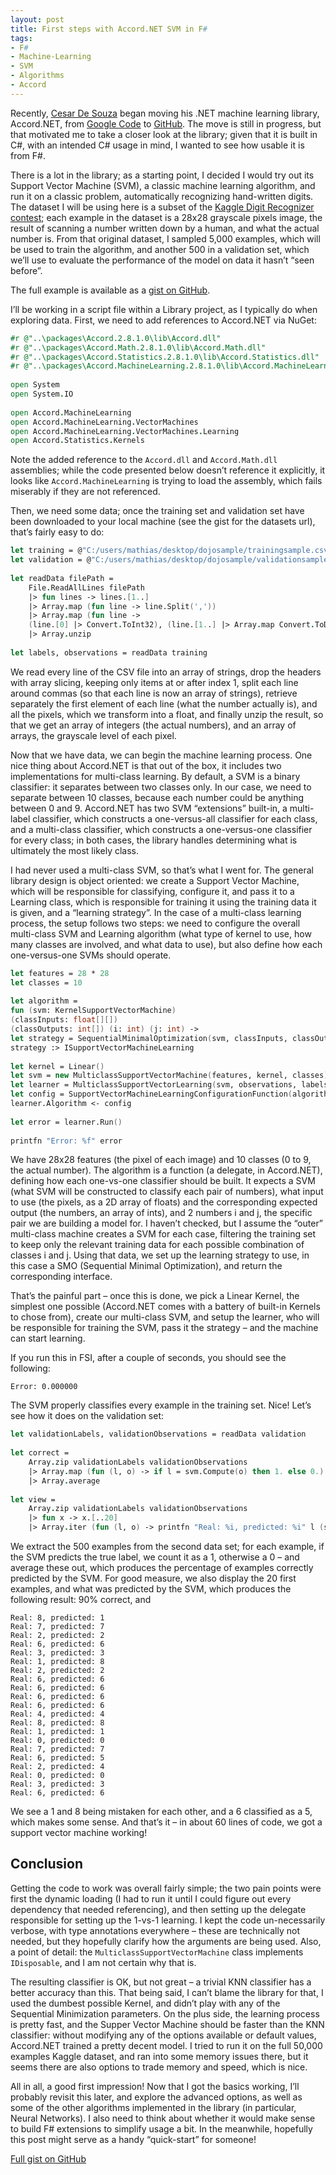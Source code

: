 ```yaml
---
layout: post
title: First steps with Accord.NET SVM in F#
tags:
- F#
- Machine-Learning
- SVM
- Algorithms
- Accord
---
```


Recently, [Cesar De Souza](https://twitter.com/cesarsouza) began moving his .NET machine learning library, Accord.NET, from [Google Code](https://code.google.com/p/accord/) to [GitHub](http://accord-net.github.io/). The move is still in progress, but that motivated me to take a closer look at the library; given that it is built in C#, with an intended C# usage in mind, I wanted to see how usable it is from F#.

There is a lot in the library; as a starting point, I decided I would try out its Support Vector Machine (SVM), a classic machine learning algorithm, and run it on a classic problem, automatically recognizing hand-written digits. The dataset I will be using here is a subset of the [Kaggle Digit Recognizer contest](http://www.kaggle.com/c/digit-recognizer); each example in the dataset is a 28x28 grayscale pixels image, the result of scanning a number written down by a human, and what the actual number is. From that original dataset, I sampled 5,000 examples, which will be used to train the algorithm, and another 500 in a validation set, which we’ll use to evaluate the performance of the model on data it hasn’t “seen before”.

<!--more-->

The full example is available as a [gist on GitHub](https://gist.github.com/mathias-brandewinder/6443302).

I’ll be working in a script file within a Library project, as I typically do when exploring data. First, we need to add references to Accord.NET via NuGet:

``` fsharp
#r @"..\packages\Accord.2.8.1.0\lib\Accord.dll"
#r @"..\packages\Accord.Math.2.8.1.0\lib\Accord.Math.dll"
#r @"..\packages\Accord.Statistics.2.8.1.0\lib\Accord.Statistics.dll"
#r @"..\packages\Accord.MachineLearning.2.8.1.0\lib\Accord.MachineLearning.dll"
 
open System
open System.IO
 
open Accord.MachineLearning
open Accord.MachineLearning.VectorMachines
open Accord.MachineLearning.VectorMachines.Learning
open Accord.Statistics.Kernels
```

Note the added reference to the `Accord.dll` and `Accord.Math.dll` assemblies; while the code presented below doesn’t reference it explicitly, it looks like `Accord.MachineLearning` is trying to load the assembly, which fails miserably if they are not referenced.

Then, we need some data; once the training set and validation set have been downloaded to your local machine (see the gist for the datasets url), that’s fairly easy to do:

``` fsharp
let training = @"C:/users/mathias/desktop/dojosample/trainingsample.csv"
let validation = @"C:/users/mathias/desktop/dojosample/validationsample.csv"
 
let readData filePath =
    File.ReadAllLines filePath
    |> fun lines -> lines.[1..]
    |> Array.map (fun line -> line.Split(','))
    |> Array.map (fun line ->
    (line.[0] |> Convert.ToInt32), (line.[1..] |> Array.map Convert.ToDouble))
    |> Array.unzip
 
let labels, observations = readData training
```

We read every line of the CSV file into an array of strings, drop the headers with array slicing, keeping only items at or after index 1, split each line around commas (so that each line is now an array of strings), retrieve separately the first element of each line (what the number actually is), and all the pixels, which we transform into a float, and finally unzip the result, so that we get an array of integers (the actual numbers), and an array of arrays, the grayscale level of each pixel.

Now that we have data, we can begin the machine learning process. One nice thing about Accord.NET is that out of the box, it includes two implementations for multi-class learning. By default, a SVM is a binary classifier: it separates between two classes only. In our case, we need to separate between 10 classes, because each number could be anything between 0 and 9. Accord.NET has two SVM “extensions” built-in, a multi-label classifier, which constructs a one-versus-all classifier for each class, and a multi-class classifier, which constructs a one-versus-one classifier for every class; in both cases, the library handles determining what is ultimately the most likely class.

I had never used a multi-class SVM, so that’s what I went for. The general library design is object oriented: we create a Support Vector Machine, which will be responsible for classifying, configure it, and pass it to a Learning class, which is responsible for training it using the training data it is given, and a “learning strategy”. In the case of a multi-class learning process, the setup follows two steps: we need to configure the overall multi-class SVM and Learning algorithm (what type of kernel to use, how many classes are involved, and what data to use), but also define how each one-versus-one SVMs should operate.

``` fsharp
let features = 28 * 28
let classes = 10
 
let algorithm =
fun (svm: KernelSupportVectorMachine)
(classInputs: float[][])
(classOutputs: int[]) (i: int) (j: int) ->
let strategy = SequentialMinimalOptimization(svm, classInputs, classOutputs)
strategy :> ISupportVectorMachineLearning
 
let kernel = Linear()
let svm = new MulticlassSupportVectorMachine(features, kernel, classes)
let learner = MulticlassSupportVectorLearning(svm, observations, labels)
let config = SupportVectorMachineLearningConfigurationFunction(algorithm)
learner.Algorithm <- config
 
let error = learner.Run()
 
printfn "Error: %f" error
```

We have 28x28 features (the pixel of each image) and 10 classes (0 to 9, the actual number). The algorithm is a function (a delegate, in Accord.NET), defining how each one-vs-one classifier should be built. It expects a SVM (what SVM will be constructed to classify each pair of numbers), what input to use (the pixels, as a 2D array of floats) and the corresponding expected output (the numbers, an array of ints), and 2 numbers i and j, the specific pair we are building a model for. I haven’t checked, but I assume the “outer” multi-class machine creates a SVM for each case, filtering the training set to keep only the relevant training data for each possible combination of classes i and j. Using that data, we set up the learning strategy to use, in this case a SMO (Sequential Minimal Optimization), and return the corresponding interface.

That’s the painful part – once this is done, we pick a Linear Kernel, the simplest one possible (Accord.NET comes with a battery of built-in Kernels to chose from), create our multi-class SVM, and setup the learner, who will be responsible for training the SVM, pass it the strategy – and the machine can start learning.

If you run this in FSI, after a couple of seconds, you should see the following:

`Error: 0.000000`

The SVM properly classifies every example in the training set. Nice! Let’s see how it does on the validation set:

``` fsharp
let validationLabels, validationObservations = readData validation
 
let correct =
    Array.zip validationLabels validationObservations
    |> Array.map (fun (l, o) -> if l = svm.Compute(o) then 1. else 0.)
    |> Array.average
 
let view =
    Array.zip validationLabels validationObservations
    |> fun x -> x.[..20]
    |> Array.iter (fun (l, o) -> printfn "Real: %i, predicted: %i" l (svm.Compute(o)))
```

We extract the 500 examples from the second data set; for each example, if the SVM predicts the true label, we count it as a 1, otherwise a 0 – and average these out, which produces the percentage of examples correctly predicted by the SVM. For good measure, we also display the 20 first examples, and what was predicted by the SVM, which produces the following result: 90% correct, and

```
Real: 8, predicted: 1
Real: 7, predicted: 7
Real: 2, predicted: 2
Real: 6, predicted: 6
Real: 3, predicted: 3
Real: 1, predicted: 8
Real: 2, predicted: 2
Real: 6, predicted: 6
Real: 6, predicted: 6
Real: 6, predicted: 6
Real: 6, predicted: 6
Real: 4, predicted: 4
Real: 8, predicted: 8
Real: 1, predicted: 1
Real: 0, predicted: 0
Real: 7, predicted: 7
Real: 6, predicted: 5
Real: 2, predicted: 4
Real: 0, predicted: 0
Real: 3, predicted: 3
Real: 6, predicted: 6
```

We see a 1 and 8 being mistaken for each other, and a 6 classified as a 5, which makes some sense. And that’s it – in about 60 lines of code, we got a support vector machine working!

## Conclusion

Getting the code to work was overall fairly simple; the two pain points were first the dynamic loading (I had to run it until I could figure out every dependency that needed referencing), and then setting up the delegate responsible for setting up the 1-vs-1 learning. I kept the code un-necessarily verbose, with type annotations everywhere – these are technically not needed, but they hopefully clarify how the arguments are being used. Also, a point of detail: the `MulticlassSupportVectorMachine` class implements `IDisposable`, and I am not certain why that is.

The resulting classifier is OK, but not great – a trivial KNN classifier has a better accuracy than this. That being said, I can’t blame the library for that, I used the dumbest possible Kernel, and didn’t play with any of the Sequential Minimization parameters. On the plus side, the learning process is pretty fast, and the Supper Vector Machine should be faster than the KNN classifier: without modifying any of the options available or default values, Accord.NET trained a pretty decent model. I tried to run it on the full 50,000 examples Kaggle dataset, and ran into some memory issues there, but it seems there are also options to trade memory and speed, which is nice.

All in all, a good first impression! Now that I got the basics working, I’ll probably revisit this later, and explore the advanced options, as well as some of the other algorithms implemented in the library (in particular, Neural Networks). I also need to think about whether it would make sense to build F# extensions to simplify usage a bit. In the meanwhile, hopefully this post might serve as a handy “quick-start” for someone!

[Full gist on GitHub](https://gist.github.com/mathias-brandewinder/6443302)
